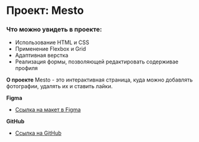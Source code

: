 # Проект: Mesto

### Что можно увидеть в проекте:

- Использование HTML и CSS
- Применение Flexbox и Grid
- Адаптивная верстка
- Реализация формы, позволяющей редактировать содерживае профиля

**О проекте**
Mesto - это интерактивная страница, куда можно добавлять фотографии, удалять их и ставить лайки.

**Figma**

- [Ссылка на макет в Figma](https://www.figma.com/file/2cn9N9jSkmxD84oJik7xL7/JavaScript.-Sprint-4?node-id=0%3A1)

**GitHub**

- [Ссылка на GitHub](https://diana34511.github.io/mesto/)
